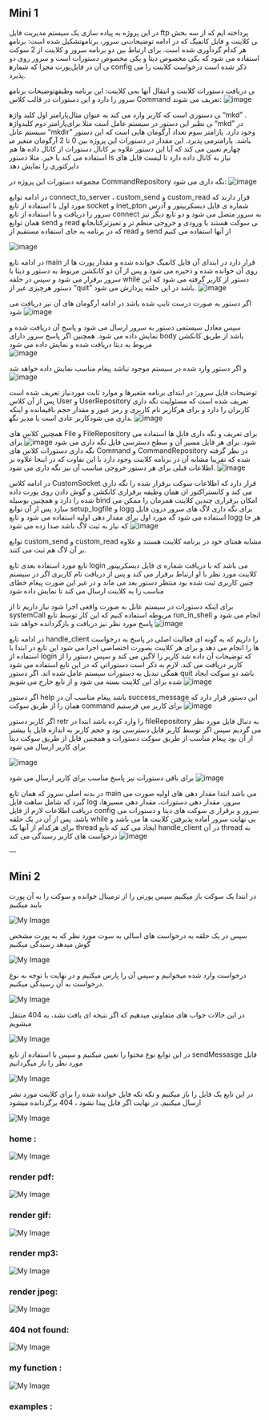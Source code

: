 ## Mini 1



در این پروژه به پیاده سازی یک سیستم مدیریت فایل ftp پرداخته ایم که از سه بخش تشکیل شده است: برنامه‎ی سرور، برنامه‎ی کلاینت و فایل کانفیگ که در ادامه توضیحات هر کدام گردآوری شده است. برای ارتباط بین دو برنامه سرور و کلاینت از 2 سوکت استفاده می شود که یکی مخصوص دیتا و یکی مخصوص دستورات است و سرور روی دو پورت مجزا که شماره‎ی آن در فایل config ذکر شده است درخواست کلاینت را می پذیرد.

توضیحات برنامه‎ی کلاینت:
این برنامه وظیفه‎ی دریافت دستورات کلاینت و انتقال آنها به سرور را دارد و این دستورات در قالب کلاس Command تعریف می شوند:
 ![image](https://user-images.githubusercontent.com/106324745/212292618-47d03678-1aef-409e-9578-218b8dda5f83.png)

پارامتر اول کلید واژه‎ی دستوری است که کاربر وارد می کند به عنوان مثال “mkd” .
پارامتر دوم کلیدواژه‎ی نظیر این دستور در سیستم عامل است مثلا برای “mkd” در سیستم عانل “mkdir” وجود دارد. 
پارامتر سوم تعداد آرگومان هایی است که این دستور می پذیرد. این مقدار در دستورات این پروژه بین 0 تا 2 آرگومان متغیر می‎باشد.
پارامتر چهارم تعیین می کند که آیا این دستور علاوه بر کانال دستورات از کانال داده ها هم استفاده می کند یا خیر. مثلا دستور ls نیاز به کانال داده دارد تا لیست فایل های دایرکتوری را نمایش دهد

مجموعه دستورات این پروژه در CommandRepository نگه داری می شود:
 ![image](https://user-images.githubusercontent.com/106324745/212292712-4e734670-1216-42d0-8b48-efc232bd60eb.png)

در ادامه توابع connect_to_server ، custom_send و custom_read قرار دارند که مورد اول با استفاده از تابع socket و inet_pton شماره ی فایل دیسکریپتور و آدرس سرور را دریافت و با استفاده از تابع connect به سرور متصل می شود و دو تابع دیگر نیز همان توابع send و read کتابخانه‎ی سوکت هستند با ورودی و خروجی منظم تر و تمیزتر که در برنامه به جای استفاده مستقیم از read و send از آنها استفاده می کنیم
 
![image](https://user-images.githubusercontent.com/106324745/212292676-aefd24e1-6959-42d4-bec5-d08bdc9e30c4.png)

در ادامه تابع main قرار دارد در ابتدای آن فایل کانفیگ خوانده شده و مقدار پورت ها از روی آن خوانده شده و ذخیره می شود و پس از آن دو کانکشن مربوط به دستور و دیتا با سرور برقرار می شود و سپس در حلقه while دستور از کاربر گرفته می شود که این دستور هرچیزی غیر از “quit” باشد در این حلقه پردازش می شود.
 ![image](https://user-images.githubusercontent.com/106324745/212292745-fd2d3cb9-fd78-4351-947f-8feae28fcc87.png)

اگر دستور به صورت درست تایپ شده باشد در ادامه آرگومان های آن نیز دریافت می شود 
 ![image](https://user-images.githubusercontent.com/106324745/212292777-d5bcd614-73fa-44ed-9d05-50695a8371a7.png)

سپس معادل سیستمی دستور به سرور ارسال می شود و پاسخ آن دریافت شده و نمایش داده می شود. همچنین اگر پاسخ سرور دارای body باشد از طریق کانکشن مربوط به دیتا 
دریافت شده و نمایش داده می شود  
![image](https://user-images.githubusercontent.com/106324745/212292829-bf7749eb-a7a5-4d33-b89c-144988ad2c3c.png)

و اگر دستور وارد شده در سیستم موجود نباشد پیغام مناسب نمایش داده خواهد شد 
 ![image](https://user-images.githubusercontent.com/106324745/212292864-8779c2f4-e6af-44ec-924c-c5edb3aa66ee.png)


توضیحات فایل سرور:
در ابتدای برنامه متغیرها و موارد ثابت موردنیاز تعریف شده است
پس از آن کلاس User و UserRepository تعریف شده است که مسئولیت نگه داری کاربران را دارد و برای هرکاربر نام کاربری و رمز عبور و مقدار حجم باقیمانده و اینکه کاربر عادی است یا مدیر نگه‎داری می شود.
 ![image](https://user-images.githubusercontent.com/106324745/212292896-ba6afad8-4ab8-4be6-a71d-0c23fce106c4.png)

همچنین کلاس های File و FileRepository برای تعریف و نگه داری فابل ها استفاده می شود. برای هر فایل مسیر آن و سطح دسترسی فایل نگه داری می شود
![image](https://user-images.githubusercontent.com/106324745/212292928-0d955b90-0c23-41d7-941e-49eb7b419eb8.png)
برای نگه داری دستورات کلاس های Command و CommandRepository در نظر گرفته شده که تقریبا مشابه آن در برنامه کلاینت وجود دارد با این تفاوت که در اینجا علاوه بر اطلاعات قبلی برای هر دستور خروجی مناسب آن نیز نگه داری می شود. 
 ![image](https://user-images.githubusercontent.com/106324745/212293064-9610c84a-d6ed-48a0-aa13-b29d0251eaec.png)


در ادامه کلاس CustomSocket قرار دارد که اظلاعات سوکت برقرار شده را نگه داری می کند و کانستراکتور ان همان وظیفه برقراری کانکشن و گوش دادن روی پورت داده شده را دارد و همچنین بوسیله bind امکان برقراری چندین کلاینت همزمان را ممکن می سازد 
پس از آن توابع setup_logfile و logg برای نگه داری لاگ های سرور درون فایل استفاده می شود گه مورد اول برای مقدار دهی اولیه استفاده می شود و تابع logg هر جا که نیاز به ثبت لاگ باشد صدا زده می شود
 ![image](https://user-images.githubusercontent.com/106324745/212293110-8bf03b45-161e-4350-a763-a57f2019741e.png)


توابع custom_send و custom_read مشابه همتای خود در برنامه کلاینت هستند و علاوه بر آن لاگ هم ثبت می کنند.

تابع مورد استفاده بعدی تابع login می باشد که با دریافت شماره ی فایل دیسکریپتور کلاینت مورد نظر با او ارتباط برقرار می کند و پس از دریافت نام کاربری اگر در سیستم چنین کاربری ثبت شده بود منتظر دستور بعد می ماند و در غیر این صورت پیغام خطای مناسب را به کلاینت ارسال می کند تا نمایش داده شود

برای اینکه دستورات در سیستم عانل به صورت واقغی اجرا شود نیاز داریم تا از systemCall مربوطه استفاده کنیم که این کار توسط تابع run_in_shell انجام می شود و پاسخ مورد نظر نیز دریافت و بازگردانده خواهد شد
 ![image](https://user-images.githubusercontent.com/106324745/212293156-4301189e-8368-4481-94ef-a6a40fe8405a.png)

در ادامه تابع handle_client را داریم که به گونه ای فعالیت اصلی در پاسخ به درخواست ها را انجام می دهد و برای هر کلاینت بصورت اختصاصی اجرا می شود این تابع در ابتدا با استفاده از login که توضیحات آن داده شد کاربر را لاگین می کند و سپس دستور را از کاربر دریافت می کند. لازم به ذکر است دستوراتی که در این تابع استفاده می شود همگی تبدیل به دستورات سیستم عامل شده اند.
اگر دستور quit باشد دو سوکت ایجاد شده برای این کلاینت بسته می شود و از تابع خارج می شویم
 ![image](https://user-images.githubusercontent.com/106324745/212293192-43990481-cf66-4bd4-9065-cd24637d75d9.png)

اگر دستور help باشد پیغام مناسب آن در success_message این دستور قرار دارد که همان را از طریق سوکت command برای کاربر می فرستیم
 ![image](https://user-images.githubusercontent.com/106324745/212293223-6e898848-4a46-4b95-8840-ab05f96b782f.png)


اگر کاربر دستور retr را وارد کرده باشد ابتدا در fileRepository به دنبال فایل مورد نظر می گردیم سپس اگر توسط کاربر قابل دسترسی بود و حجم کاربر به اندازه فایل یا بیشتر از آن بود پیغام مناسب از طریق سوکت دستورات و همچنین فایل از طریق سوکت دیتا برای کاربر ارسال می شود
 
![image](https://user-images.githubusercontent.com/106324745/212293257-e4d1d473-87d1-4c3b-9d86-d23b27270ab9.png)

برای باقی دستورات نیز پاسخ مناسب برای کاربر ارسال می شود 
 ![image](https://user-images.githubusercontent.com/106324745/212293279-8ce49abb-65c0-4901-a605-b01d485316ec.png)


در بدنه اصلی سرور که همان تابع main می باشد ابتدا مقدار دهی های اولیه صورت می گیرد که شامل ساهت فایل log سرور، مقدار دهی دستورات، مقدار دهی مسیرها، دریافت اطلاعات لازم از فایل config سرور و برقرار ی سوکت های دیتا و دستورات می باشد.
پس از آن در یک حلقه while بی نهایت سرور آماده پذیرفتن کلاینت ها می باشد و برای هرکدام از آنها یک thread ایجاد می کند که تابع handle_client در آن thread به درخواست های کاربر رسیدگی می کند
 ![image](https://user-images.githubusercontent.com/106324745/212293323-b5909092-65c2-4016-aa2a-8eb34bb74d11.png)

––



## Mini 2

در ابتدا یک سوکت باز میکنیم سپس پورتی را از ترمینال خوانده و سوکت را به آن پورت بایند میکنیم

![My Image](images/Mini2_8.jpg)




سپس در یک حلقه به درخواست های اسالی به سوت مورد نظر که به پورت مشخص گوش میدهد  رسیدگی میکنیم

![My Image](images/Mini2_9.jpg)




درخواست وارد شده میخوانیم و سپس آن را پارس میکنیم و در نهایت با توجه به نوع درخواست به آن رسیدگی میکنیم.

![My Image](images/Mini2_10.jpg)




در این حالات جواب های متفاوتی میدهیم که اگر نتیجه ای یافت نشد، به 404 منتقل میشویم

![My Image](images/Mini2_11.jpg)


در این توابع نوع محتوا را تعیین میکنیم و سپس با استفاده از تابع sendMessasge فایل مورد نظر را باز میگردانیم

![My Image](images/Mini2_12.jpg)




در این تایع یک فایل را باز میکنیم و تکه تکه فایل خوانده شده را برای کلاینت مورد نشر ارسال میکنیم. در نهایت اگر فایل پیدا نشود ، 404 برگردانده میشود 

![My Image](images/Mini2_13.jpg)



### home :
![My Image](images/Mini2_2.jpg)

### render pdf:
![My Image](images/Mini2_1.jpg)

### render gif:
![My Image](images/Mini2_3.jpg)

### render mp3:
![My Image](images/Mini2_4.jpg)

### render jpeg:
![My Image](images/Mini2_5.jpg)

### 404 not found:
![My Image](images/Mini2_7.jpg)


### my function :
![My Image](images/Mini2_6.jpg)


### examples :

